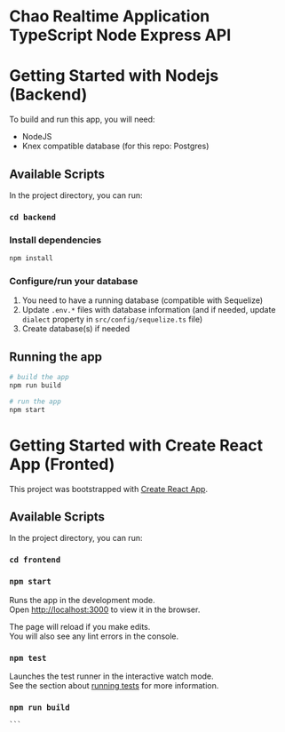 # Chao Realtime Application TypeScript Node Express API

# Getting Started with Nodejs (Backend)

To build and run this app, you will need:

- NodeJS
- Knex compatible database (for this repo: Postgres)

## Available Scripts

In the project directory, you can run:

### `cd backend`

### Install dependencies

```bash
npm install
```

### Configure/run your database

1. You need to have a running database (compatible with Sequelize)
2. Update `.env.*` files with database information (and if needed, update `dialect` property in `src/config/sequelize.ts` file)
3. Create database(s) if needed

## Running the app

```bash
# build the app
npm run build

# run the app
npm start
```

# Getting Started with Create React App (Fronted)

This project was bootstrapped with [Create React App](https://github.com/facebook/create-react-app).

## Available Scripts

In the project directory, you can run:

### `cd frontend`

### `npm start`

Runs the app in the development mode.\
Open [http://localhost:3000](http://localhost:3000) to view it in the browser.

The page will reload if you make edits.\
You will also see any lint errors in the console.

### `npm test`

Launches the test runner in the interactive watch mode.\
See the section about [running tests](https://facebook.github.io/create-react-app/docs/running-tests) for more information.

### `npm run build`

    ```
